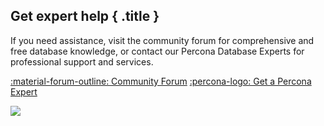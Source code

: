 

<div data-banner markdown>

## Get expert help { .title }

If you need assistance, visit the community forum for comprehensive and free database knowledge, or contact our Percona Database Experts for professional support and services.

<div class="actions" markdown>

[:material-forum-outline: Community Forum](https://forums.percona.com/?utm_campaign=Doc%20pages) [:percona-logo: Get a Percona Expert](https://www.percona.com/about/contact)

</div>
<img referrerpolicy="no-referrer-when-downgrade" src="https://static.scarf.sh/a.png?x-pxid=ac771c08-610f-422c-8758-8ba20219425d" />
</div>

